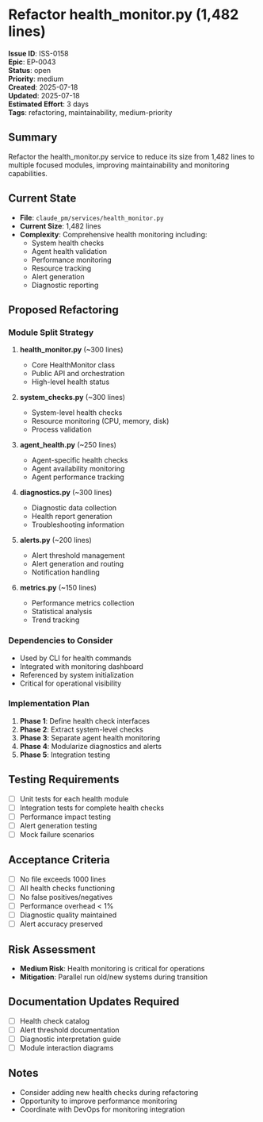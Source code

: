 # Refactor health_monitor.py (1,482 lines)

**Issue ID**: ISS-0158  
**Epic**: EP-0043  
**Status**: open  
**Priority**: medium  
**Created**: 2025-07-18  
**Updated**: 2025-07-18  
**Estimated Effort**: 3 days  
**Tags**: refactoring, maintainability, medium-priority

## Summary
Refactor the health_monitor.py service to reduce its size from 1,482 lines to multiple focused modules, improving maintainability and monitoring capabilities.

## Current State
- **File**: `claude_pm/services/health_monitor.py`
- **Current Size**: 1,482 lines
- **Complexity**: Comprehensive health monitoring including:
  - System health checks
  - Agent health validation
  - Performance monitoring
  - Resource tracking
  - Alert generation
  - Diagnostic reporting

## Proposed Refactoring

### Module Split Strategy
1. **health_monitor.py** (~300 lines)
   - Core HealthMonitor class
   - Public API and orchestration
   - High-level health status
   
2. **system_checks.py** (~300 lines)
   - System-level health checks
   - Resource monitoring (CPU, memory, disk)
   - Process validation
   
3. **agent_health.py** (~250 lines)
   - Agent-specific health checks
   - Agent availability monitoring
   - Agent performance tracking
   
4. **diagnostics.py** (~300 lines)
   - Diagnostic data collection
   - Health report generation
   - Troubleshooting information
   
5. **alerts.py** (~200 lines)
   - Alert threshold management
   - Alert generation and routing
   - Notification handling
   
6. **metrics.py** (~150 lines)
   - Performance metrics collection
   - Statistical analysis
   - Trend tracking

### Dependencies to Consider
- Used by CLI for health commands
- Integrated with monitoring dashboard
- Referenced by system initialization
- Critical for operational visibility

### Implementation Plan
1. **Phase 1**: Define health check interfaces
2. **Phase 2**: Extract system-level checks
3. **Phase 3**: Separate agent health monitoring
4. **Phase 4**: Modularize diagnostics and alerts
5. **Phase 5**: Integration testing

## Testing Requirements
- [ ] Unit tests for each health module
- [ ] Integration tests for complete health checks
- [ ] Performance impact testing
- [ ] Alert generation testing
- [ ] Mock failure scenarios

## Acceptance Criteria
- [ ] No file exceeds 1000 lines
- [ ] All health checks functioning
- [ ] No false positives/negatives
- [ ] Performance overhead < 1%
- [ ] Diagnostic quality maintained
- [ ] Alert accuracy preserved

## Risk Assessment
- **Medium Risk**: Health monitoring is critical for operations
- **Mitigation**: Parallel run old/new systems during transition

## Documentation Updates Required
- [ ] Health check catalog
- [ ] Alert threshold documentation
- [ ] Diagnostic interpretation guide
- [ ] Module interaction diagrams

## Notes
- Consider adding new health checks during refactoring
- Opportunity to improve performance monitoring
- Coordinate with DevOps for monitoring integration